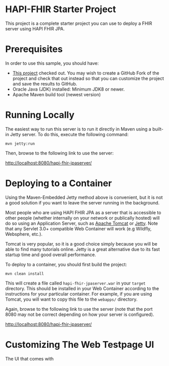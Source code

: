 # HAPI-FHIR Starter Project

This project is a complete starter project you can use to deploy a FHIR server using HAPI FHIR JPA.

# Prerequisites

In order to use this sample, you should have:

* [This project](https://github.com/hapifhir/hapi-fhir-jpaserver-starter) checked out. You may wish to create a GitHub Fork of the project and check that out instead so that you can customize the project and save the results to GitHub.
* Oracle Java (JDK) installed: Minimum JDK8 or newer.
* Apache Maven build tool (newest version)

# Running Locally

The easiest way to run this server is to run it directly in Maven using a built-in Jetty server. To do this, execute the following command:

```
mvn jetty:run
```

Then, browse to the following link to use the server:

[http://localhost:8080/hapi-fhir-jpaserver/](http://localhost:8080/hapi-fhir-jpaserver/)

# Deploying to a Container

Using the Maven-Embedded Jetty method above is convenient, but it is not a good solution if you want to leave the server running in the background.

Most people who are using HAPI FHIR JPA as a server that is accessible to other people (whether internally on your network or publically hosted) will do so using an Application Server, such as [Apache Tomcat](http://tomcat.apache.org/) or [Jetty](https://www.eclipse.org/jetty/). Note that any Servlet 3.0+ compatible Web Container will work (e.g Wildfly, Websphere, etc.).

Tomcat is very popular, so it is a good choice simply because you will be able to find many tutorials online. Jetty is a great alternative due to its fast startup time and good overall performance.

To deploy to a container, you should first build the project:

```
mvn clean install
```

This will create a file called `hapi-fhir-jpaserver.war` in your `target` directory. This should be installed in your Web Container according to the instructions for your particular container. For example, if you are using Tomcat, you will want to copy this file to the `webapps/` directory.

Again, browse to the following link to use the server (note that the port 8080 may not be correct depending on how your server is configured).

[http://localhost:8080/hapi-fhir-jpaserver/](http://localhost:8080/hapi-fhir-jpaserver/)

# Customizing The Web Testpage UI

The UI that comes with 